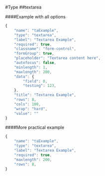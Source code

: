 #Type
##textarea

####Example with all options

```javascript
{
    "name": "taExample",
    "type": "textarea",
    "label": "Textarea Example",
    "required": true,
    "classname": "form-control",
    "formGroup": true,
    "placeholder": "Textarea content here",
    "autofocus": false,
    "minlength": 1,
    "maxlength": 200,
    "data": {
        "field": 0,
        "testing": 123,
    },
    "title": "Textarea Example",
    "rows": 8,
    "cols": 100,
    "wrap": "hard",
    "value": ""
}
```

####More practical example

```javascript
{
    "name": "taExample",
    "type": "textarea",
    "label": "Textarea Example",
    "required": true,
    "maxlength": 200,
    "rows": 8,
}
```